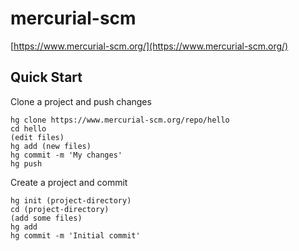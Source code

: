 # mercurial-scm
[https://www.mercurial-scm.org/](https://www.mercurial-scm.org/)


## Quick Start
Clone a project and push changes
```
hg clone https://www.mercurial-scm.org/repo/hello
cd hello
(edit files)
hg add (new files)
hg commit -m 'My changes'
hg push
```
Create a project and commit
```
hg init (project-directory)
cd (project-directory)
(add some files)
hg add
hg commit -m 'Initial commit'
```